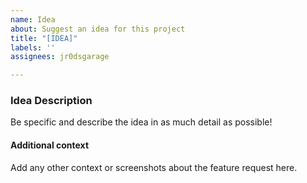 ```yaml
---
name: Idea
about: Suggest an idea for this project
title: "[IDEA]"
labels: ''
assignees: jr0dsgarage

---
```


### Idea Description
Be specific and describe the idea in as much detail as possible!

#### Additional context
Add any other context or screenshots about the feature request here.
